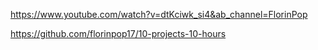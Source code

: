 https://www.youtube.com/watch?v=dtKciwk_si4&ab_channel=FlorinPop

https://github.com/florinpop17/10-projects-10-hours